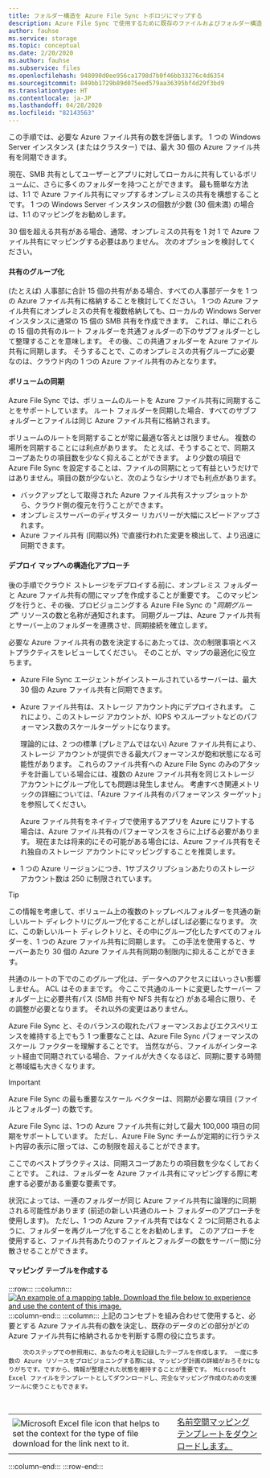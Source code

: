 ```yaml
---
title: フォルダー構造を Azure File Sync トポロジにマップする
description: Azure File Sync で使用するために既存のファイルおよびフォルダー構造を Azure ファイル共有にマップします。移行ドキュメント間で共有される一般的なテキスト ブロック。
author: fauhse
ms.service: storage
ms.topic: conceptual
ms.date: 2/20/2020
ms.author: fauhse
ms.subservice: files
ms.openlocfilehash: 948090d0ee956ca1798d7b0f46bb33276c4d6354
ms.sourcegitcommit: 849bb1729b89d075eed579aa36395bf4d29f3bd9
ms.translationtype: HT
ms.contentlocale: ja-JP
ms.lasthandoff: 04/28/2020
ms.locfileid: "82143563"
---
```

この手順では、必要な Azure ファイル共有の数を評価します。 1 つの Windows Server インスタンス (またはクラスター) では、最大 30 個の Azure ファイル共有を同期できます。

現在、SMB 共有としてユーザーとアプリに対してローカルに共有しているボリュームに、さらに多くのフォルダーを持つことができます。 最も簡単な方法は、1:1 で Azure ファイル共有にマップするオンプレミスの共有を構想することです。 1 つの Windows Server インスタンスの個数が少数 (30 個未満) の場合は、1:1 のマッピングをお勧めします。

30 個を超える共有がある場合、通常、オンプレミスの共有を 1 対 1 で Azure ファイル共有にマッピングする必要はありません。 次のオプションを検討してください。

#### <a name="share-grouping"></a>共有のグループ化

(たとえば) 人事部に合計 15 個の共有がある場合、すべての人事部データを 1 つの Azure ファイル共有に格納することを検討してください。 1 つの Azure ファイル共有にオンプレミスの共有を複数格納しても、ローカルの Windows Server インスタンスに通常の 15 個の SMB 共有を作成できます。 これは、単にこれらの 15 個の共有のルート フォルダーを共通フォルダーの下のサブフォルダーとして整理することを意味します。 その後、この共通フォルダーを Azure ファイル共有に同期します。 そうすることで、このオンプレミスの共有グループに必要なのは、クラウド内の 1 つの Azure ファイル共有のみとなります。

#### <a name="volume-sync"></a>ボリュームの同期

Azure File Sync では、ボリュームのルートを Azure ファイル共有に同期することをサポートしています。 ルート フォルダーを同期した場合、すべてのサブフォルダーとファイルは同じ Azure ファイル共有に格納されます。

ボリュームのルートを同期することが常に最適な答えとは限りません。 複数の場所を同期することには利点があります。 たとえば、そうすることで、同期スコープあたりの項目数を少なく抑えることができます。 より少数の項目で Azure File Sync を設定することは、ファイルの同期にとって有益というだけではありません。項目の数が少ないと、次のようなシナリオでも利点があります。

* バックアップとして取得された Azure ファイル共有スナップショットから、クラウド側の復元を行うことができます。
* オンプレミスサーバーのディザスター リカバリーが大幅にスピードアップされます。
* Azure ファイル共有 (同期以外) で直接行われた変更を検出して、より迅速に同期できます。

#### <a name="a-structured-approach-to-a-deployment-map"></a>デプロイ マップへの構造化アプローチ

後の手順でクラウド ストレージをデプロイする前に、オンプレミス フォルダーと Azure ファイル共有の間にマップを作成することが重要です。 このマッピングを行うと、その後、プロビジョニングする Azure File Sync の "*同期グループ*" リソースの数と名称が通知されます。 同期グループは、Azure ファイル共有とサーバー上のフォルダーを連携させ、同期接続を確立します。

必要な Azure ファイル共有の数を決定するにあたっては、次の制限事項とベストプラクティスをレビューしてください。 そのことが、マップの最適化に役立ちます。

* Azure File Sync エージェントがインストールされているサーバーは、最大 30 個の Azure ファイル共有と同期できます。
* Azure ファイル共有は、ストレージ アカウント内にデプロイされます。 これにより、このストレージ アカウントが、IOPS やスループットなどのパフォーマンス数のスケールターゲットになります。 

  理論的には、2 つの標準 (プレミアムではない) Azure ファイル共有により、ストレージ アカウントが提供できる最大パフォーマンスが飽和状態になる可能性があります。 これらのファイル共有への Azure File Sync のみのアタッチを計画している場合には、複数の Azure ファイル共有を同じストレージ アカウントにグループ化しても問題は発生しません。 考慮すべき関連メトリックの詳細については、「Azure ファイル共有のパフォーマンス ターゲット」を参照してください。 

  Azure ファイル共有をネイティブで使用するアプリを Azure にリフトする場合は、Azure ファイル共有のパフォーマンスをさらに上げる必要があります。 現在または将来的にその可能がある場合には、Azure ファイル共有をそれ独自のストレージ アカウントにマッピングすることを推奨します。
* 1 つの Azure リージョンにつき、1サブスクリプションあたりのストレージ アカウント数は 250 に制限されています。

> [!TIP]
> この情報を考慮して、ボリューム上の複数のトップレベルフォルダーを共通の新しいルート ディレクトリにグループ化することがしばしば必要になります。 次に、この新しいルート ディレクトリと、その中にグループ化したすべてのフォルダーを、1 つの Azure ファイル共有に同期します。 この手法を使用すると、サーバーあたり 30 個の Azure ファイル共有同期の制限内に抑えることができます。
>
> 共通のルートの下でのこのグループ化は、データへのアクセスにはいっさい影響しません。 ACL はそのままです。 今ここで共通のルートに変更したサーバー フォルダー上に必要共有パス (SMB 共有や NFS 共有など) がある場合に限り、その調整が必要となります。 それ以外の変更はありません。

Azure File Sync と、そのバランスの取れたパフォーマンスおよびエクスペリエンスを維持する上でもう 1 つ重要なことは、Azure File Sync パフォーマンスのスケール ファクターを理解することです。 当然ながら、ファイルがインターネット経由で同期されている場合、ファイルが大きくなるほど、同期に要する時間と帯域幅も大きくなります。

> [!IMPORTANT]
> Azure File Sync の最も重要なスケール ベクターは、同期が必要な項目 (ファイルとフォルダー) の数です。

Azure File Sync は、1つの Azure ファイル共有に対して最大 100,000 項目の同期をサポートしています。 ただし、Azure File Sync チームが定期的に行うテスト内容の表示に限っては、この制限を超えることができます。

ここでのベストプラクティスは、同期スコープあたりの項目数を少なくしておくことです。 これは、フォルダーを Azure ファイル共有にマッピングする際に考慮する必要がある重要な要素です。

状況によっては、一連のフォルダーが同じ Azure ファイル共有に論理的に同期される可能性があります (前述の新しい共通のルート フォルダーのアプローチを使用します)。 ただし、1 つの Azure ファイル共有ではなく 2 つに同期されるように、フォルダーを再グループ化することをお勧めします。 このアプローチを使用すると、ファイル共有あたりのファイルとフォルダーの数をサーバー間に分散させることができます。

#### <a name="create-a-mapping-table"></a>マッピング テーブルを作成する

:::row:::
    :::column:::
        [![](media/storage-files-migration-namespace-mapping/namespace-mapping.png "An example of a mapping table. Download the file below to experience and use the content of this image.")](media/storage-files-migration-namespace-mapping/namespace-mapping-expanded.png#lightbox)
    :::column-end:::
    :::column:::
        上記のコンセプトを組み合わせて使用すると、必要とする Azure ファイル共有の数を決定し、既存のデータのどの部分がどの Azure ファイル共有に格納されるかを判断する際の役に立ちます。
        
        次のステップでの参照用に、あなたの考えを記録したテーブルを作成します。 一度に多数の Azure リソースをプロビジョニングする際には、マッピング計画の詳細がおろそかになりがちです。ですから、情報が整理された状態を維持することが重要です。 Microsoft Excel ファイルをテンプレートとしてダウンロードし、完全なマッピング作成のための支援ツールに使うこともできます。

[//]: # (HTML 表示は、入れ子になった2列のテーブルを追加するための唯一の方法です。ここでは、作業イメージの解析とテキスト/ハイパーリンクが同じ行にあります。)

<br>
<table>
    <tr>
        <td>
            <img src="media/storage-files-migration-namespace-mapping/excel.png" alt="Microsoft Excel file icon that helps to set the context for the type of file download for the link next to it.">
        </td>
        <td>
            <a href="https://download.microsoft.com/download/1/8/D/18DC8184-E7E2-45EF-823F-F8A36B9FF240/Azure File Sync - Namespace Mapping.xlsx">名前空間マッピング テンプレートをダウンロードします。</a>
        </td>
    </tr>
</table>
    :::column-end:::
:::row-end:::
